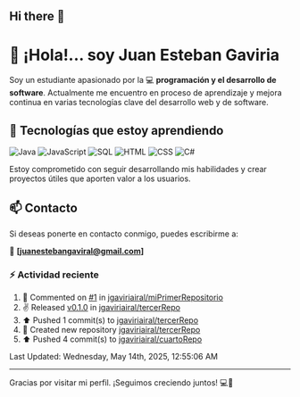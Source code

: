 ## Hi there 👋

# 👋 ¡Hola!... soy Juan Esteban Gaviria 

Soy un estudiante apasionado por la 
:computer: **programación y el desarrollo de software**. 
Actualmente me encuentro en proceso de aprendizaje y mejora continua en varias tecnologías clave del desarrollo web y de software.

## 🚀 Tecnologías que estoy aprendiendo

<p align="left">
  <img src="https://img.shields.io/badge/Java-007396?style=for-the-badge&logo=java&logoColor=white" alt="Java" />
  <img src="https://img.shields.io/badge/JavaScript-F7DF1E?style=for-the-badge&logo=javascript&logoColor=black" alt="JavaScript" />
  <img src="https://img.shields.io/badge/SQL-4479A1?style=for-the-badge&logo=postgresql&logoColor=white" alt="SQL" />
  <img src="https://img.shields.io/badge/HTML5-E34F26?style=for-the-badge&logo=html5&logoColor=white" alt="HTML" />
  <img src="https://img.shields.io/badge/CSS3-1572B6?style=for-the-badge&logo=css3&logoColor=white" alt="CSS" />
  <img src="https://img.shields.io/badge/C%23-239120?style=for-the-badge&logo=c-sharp&logoColor=white" alt="C#" />
</p>

Estoy comprometido con seguir desarrollando mis habilidades y crear proyectos útiles que aporten valor a los usuarios.

## 📫 Contacto

Si deseas ponerte en contacto conmigo, puedes escribirme a:

📧 **[juanestebangaviral@gmail.com]**


### :zap: Actividad reciente
<!--RECENT_ACTIVITY:start-->
1. 💬 Commented on [#1](https://github.com/jgaviriairal/miPrimerRepositorio/issues/1#issuecomment-2860627830) in [jgaviriairal/miPrimerRepositorio](https://github.com/jgaviriairal/miPrimerRepositorio)<br>
2. ✌️ Released [v0.1.0](https://github.com/jgaviriairal/tercerRepo/releases/tag/v0.1.0) in [jgaviriairal/tercerRepo](https://github.com/jgaviriairal/tercerRepo)<br>
3. ⬆️ Pushed 1 commit(s) to [jgaviriairal/tercerRepo](https://github.com/jgaviriairal/tercerRepo)<br>
4. 📔 Created new repository [jgaviriairal/tercerRepo](https://github.com/jgaviriairal/tercerRepo)<br>
5. ⬆️ Pushed 4 commit(s) to [jgaviriairal/cuartoRepo](https://github.com/jgaviriairal/cuartoRepo)<br>
<!--RECENT_ACTIVITY:end-->

<!--RECENT_ACTIVITY:last_update-->
Last Updated: Wednesday, May 14th, 2025, 12:55:06 AM
<!--RECENT_ACTIVITY:last_update_end-->

---

Gracias por visitar mi perfil. ¡Seguimos creciendo juntos! 💻🌱

